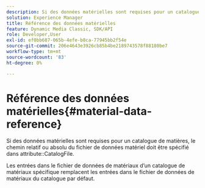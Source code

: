 ```yaml
---
description: Si des données matérielles sont requises pour un catalogue de matières, le chemin relatif ou absolu du fichier de données matériel doit être spécifié dans l’attribut CatalogFile.
solution: Experience Manager
title: Référence des données matérielles
feature: Dynamic Media Classic, SDK/API
role: Developer,User
exl-id: ef0bb687-065b-4efe-b8ca-77945bb2f54e
source-git-commit: 206e4643e3926cb85b4be2189743578f88180be7
workflow-type: tm+mt
source-wordcount: '83'
ht-degree: 0%

---
```


# Référence des données matérielles{#material-data-reference}

Si des données matérielles sont requises pour un catalogue de matières, le chemin relatif ou absolu du fichier de données matériel doit être spécifié dans attribute::CatalogFile.

Les entrées dans le fichier de données de matériaux d’un catalogue de matériaux spécifique remplacent les entrées dans le fichier de données de matériaux du catalogue par défaut.
